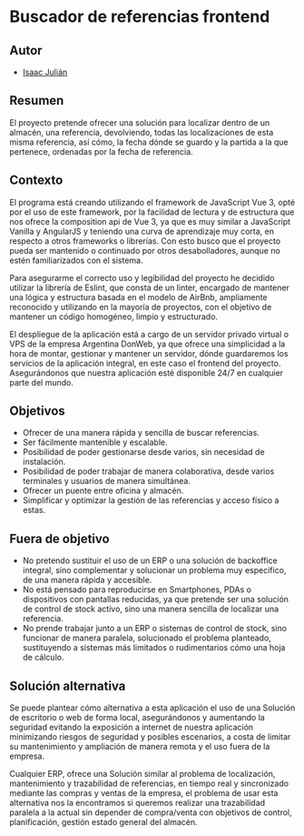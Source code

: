 # Buscador de referencias frontend

## Autor

- [Isaac Julián](https://www.linkedin.com/in/isaac-juli%C3%A1n/)

## Resumen

El proyecto pretende ofrecer una solución para localizar dentro de un almacén, una referencia, devolviendo, todas las localizaciones de esta misma referencia, así cómo, la fecha dónde se guardo y la partida a la que pertenece, ordenadas por la fecha de referencia.

## Contexto

El programa está creando utilizando el framework de JavaScript Vue 3, opté por el uso de este framework, por la facilidad de lectura y de estructura que nos ofrece la composition api de Vue 3, ya que es muy similar a JavaScript Vanilla y AngularJS y teniendo una curva de aprendizaje muy corta, en respecto a otros frameworks o librerías. Con esto busco que el proyecto pueda ser mantenido o continuado por otros desabolladores, aunque no estén familiarizados con el sistema.

Para asegurarme el correcto uso y legibilidad del proyecto he decidido utilizar la librería de Eslint, que consta de un linter, encargado de mantener una lógica y estructura basada en el modelo de AirBnb, ampliamente reconocido y utilizando en la mayoría de proyectos, con el objetivo de mantener un código homogéneo, limpio y estructurado.

El despliegue de la aplicación está a cargo de un servidor privado virtual o VPS de la empresa Argentina DonWeb, ya que ofrece una simplicidad a la hora de montar, gestionar y mantener un servidor, dónde guardaremos los servicios de la aplicación integral, en este caso el frontend del proyecto. Asegurándonos que nuestra aplicación esté disponible 24/7 en cualquier parte del mundo.

## Objetivos

- Ofrecer de una manera rápida y sencilla de buscar referencias.
- Ser fácilmente mantenible y escalable.
- Posibilidad de poder gestionarse desde varios, sin necesidad de instalación.
- Posibilidad de poder trabajar de manera colaborativa, desde varios terminales y usuarios de manera simultánea.
- Ofrecer un puente entre oficina y almacén.
- Simplificar y optimizar la gestión de las referencias y acceso físico a estas.

## Fuera de objetivo

- No pretendo sustituir el uso de un ERP o una solución de backoffice integral, sino complementar y solucionar un problema muy especifico, de una manera rápida y accesible.
- No está pensado para reproducirse en Smartphones, PDAs o dispositivos con pantallas reducidas, ya que pretende ser una solución de control de stock activo, sino una manera sencilla de localizar una referencia.
- No prende trabajar junto a un ERP o sistemas de control de stock, sino funcionar de manera paralela, solucionado el problema planteado, sustituyendo a sistemas más limitados o rudimentarios cómo una hoja de cálculo.

## Solución alternativa

Se puede plantear cómo alternativa a esta aplicación el uso de una Solución de escritorio o web de forma local, asegurándonos y aumentando la seguridad evitando la exposición a internet de nuestra aplicación minimizando riesgos de seguridad y posibles escenarios, a costa de limitar su mantenimiento y ampliación de manera remota y el uso fuera de la empresa.

Cualquier ERP, ofrece una Solución similar al problema de localización, mantenimiento y trazabilidad de referencias, en tiempo real y sincronizado mediante las compras y ventas de la empresa, el problema de usar esta alternativa nos la encontramos si queremos realizar una trazabilidad paralela a la actual sin depender de compra/venta con objetivos de control, planificación, gestión estado general del almacén.
